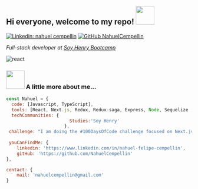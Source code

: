 <h2> Hi everyone, welcome to my repo! <img src='https://i.gifer.com/origin/c1/c188f43bb256061a4f624592528e09ea.gif' width="50" /> </h2>

[![Linkedin: nahuel cempellin](https://img.shields.io/badge/-nahuelcempellin-blue?style=flat-square&logo=Linkedin&logoColor=white&link=https://www.linkedin.com/in/nahuel-felipe-cempellin)](https://www.linkedin.com/in/nahuel-felipe-cempellin)
[![GitHub NahuelCempellin](https://img.shields.io/github/followers/NahuelCempellin?label=follow&style=social)](https://github.com/NahuelCempellin)

<p><em>Full-stack developer at <a href='https://www.soyhenry.com/?utm_source=google&utm_medium=cpc&utm_campaign=GADS_SEARCH_ARG_BRAND&gclid=CjwKCAjwu_mSBhAYEiwA5BBmf3ANsEkbsho9_EotSxwIpPvzCBJASixhs9dARfzV-6QVCvTMOl_P1hoCKTYQAvD_BwE'>Soy Henry Bootcamp</a>
</em></p>

![react](https://user-images.githubusercontent.com/92608132/164069215-5027dfc8-232a-417e-b5b6-82b07fe5cd93.gif)

### <img src="https://c.tenor.com/Es9wm76r9QkAAAAC/angry-typing-cat.gif" width="50"> A little more about me... 

``` js
const Nahuel = {
  code: [Javascript, TypeScript],
  tools: [React, Next.js, Redux, Redux-saga, Express, Node, Sequelize , Styled-Components, Jest],
  techCommunities: {
                        Studies:'Soy Henry' 
                      },
 challenge: "I am doing the #100DaysOfCode challenge focused on Next.js and JavaScript",
 
 youCanFindMe: {
    linkedin: 'https://www.linkedin.com/in/nahuel-felipe-cempellin',
    gitHub: 'https://github.com/NahuelCempellin'
},

contact: {
    mail: 'nahuelcempellin@gmail.com'
}

 

```




<!--
**NahuelCempellin/NahuelCempellin** is a ✨ _special_ ✨ repository because its `README.md` (this file) appears on your GitHub profile.

Here are some ideas to get you started:

- 🔭 I’m currently working on ...
- 🌱 I’m currently learning ...
- 👯 I’m looking to collaborate on ...
- 🤔 I’m looking for help with ...
- 💬 Ask me about ...
- 📫 How to reach me: ...
- 😄 Pronouns: ...
- ⚡ Fun fact: ...
-->
